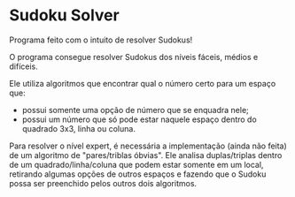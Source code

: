 # Sudoku Solver

 Programa feito com o intuito de resolver Sudokus!

 O programa consegue resolver Sudokus dos níveis fáceis, médios e difíceis.
 
 Ele utiliza algoritmos que encontrar qual o número certo para um espaço que:
 - possui somente uma opção de número que se enquadra nele;
 - possui um número que só pode estar naquele espaço dentro do quadrado 3x3, linha ou coluna.

 Para resolver o nível expert, é necessária a implementação (ainda não feita) de um algoritmo de "pares/triblas óbvias". Ele analisa duplas/triplas dentro de um quadrado/linha/coluna que podem estar somente em um local, retirando algumas opções de outros espaços e fazendo que o Sudoku possa ser preenchido pelos outros dois algoritmos.
